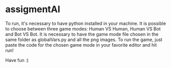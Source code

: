 # assigmentAI

To run, it's necessary to have python installed in your machine.
It is possible to choose between three game modes: Human VS Human, Human VS Bot and Bot VS Bot.
It is necessary to have the game mode file chosen in the same folder as globalVars.py and all the png images. 
To run the game, just paste the code for the chosen game mode in your favorite editor and hit run!

Have fun :)
